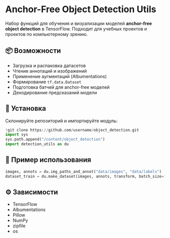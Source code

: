# Anchor-Free Object Detection Utils

Набор функций для обучения и визуализации моделей **anchor-free object detection** в TensorFlow.
Подходит для учебных проектов и проектов по компьютерному зрению.

## 📦 Возможности

* Загрузка и распаковка датасетов
* Чтение аннотаций и изображений
* Применение аугментаций (Albumentations)
* Формирование `tf.data.Dataset`
* Подготовка батчей для anchor-free моделей
* Декодирование предсказаний модели

## 🚀 Установка

Склонируйте репозиторий и импортируйте модуль:

```python
!git clone https://github.com/username/object_detection.git
import sys
sys.path.append("/content/object_detection")
import detection_utils as du
```

## 🧠 Пример использования

```python
images, annots = du.img_paths_and_annot("data/images", "data/labels")
dataset_train = du.make_dataset(images, annots, transform, batch_size=16, num_classes=2, aug=True)
```

## ⚙️ Зависимости

* TensorFlow
* Albumentations
* Pillow
* NumPy
* zipfile
* os
